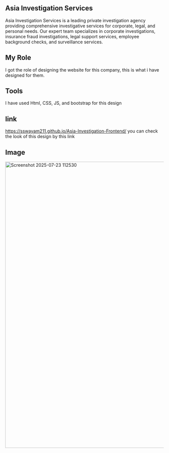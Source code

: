 ## Asia Investigation Services
Asia Investigation Services is a leading private investigation agency providing comprehensive investigative
services for corporate, legal, and personal needs. Our expert team specializes in corporate investigations, insurance
fraud investigations, legal support services, employee background checks, and surveillance services.

## My Role
I got the role of designing the website for this company, this is what i have designed for them.

## Tools
I have used Html, CSS, JS, and bootstrap for this design

## link
https://sswayam211.github.io/Asia-Investigation-Frontend/
you can check the look of this design by this link


## Image
<img width="1896" height="909" alt="Screenshot 2025-07-23 112530" src="https://github.com/user-attachments/assets/4fdd4b10-13b3-48e4-88f6-b011c2ef572e" />
